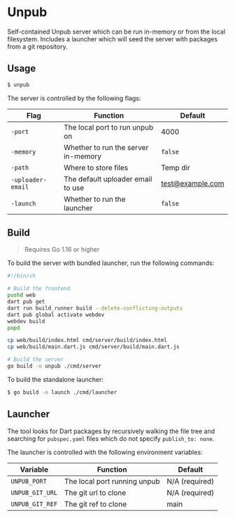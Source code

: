 # Unpub

Self-contained Unpub server which can be run in-memory or from the local filesystem. Includes a launcher which will seed the server with packages from a git repository. 

## Usage

```bash
$ unpub
```

The server is controlled by the following flags:

| Flag | Function | Default |
| -------- | -------- | ------- |
| `-port` | The local port to run unpub on | 4000 |
| `-memory` | Whether to run the server in-memory | `false` |
| `-path` | Where to store files | Temp dir |
| `-uploader-email` | The default uploader email to use | test@example.com |
| `-launch` | Whether to run the launcher | `false` |


## Build

> Requires Go 1.16 or higher

To build the server with bundled launcher, run the following commands:

```sh
#!/bin/sh

# Build the frontend
pushd web
dart pub get
dart run build_runner build --delete-conflicting-outputs
dart pub global activate webdev
webdev build
popd

cp web/build/index.html cmd/server/build/index.html
cp web/build/main.dart.js cmd/server/build/main.dart.js

# Build the server
go build -o unpub ./cmd/server
```

To build the standalone launcher:

```sh
$ go build -o launch ./cmd/launcher
```

## Launcher

The tool looks for Dart packages by recursively walking the file tree and searching for `pubspec.yaml` files which do not specify `publish_to: none`.

The launcher is controlled with the following environment variables:

| Variable | Function | Default |
| -------- | -------- | ------- |
| `UNPUB_PORT` | The local port running unpub | N/A (required) |
| `UNPUB_GIT_URL` | The git url to clone | N/A (required) |
| `UNPUB_GIT_REF` | The git ref to clone | main |
